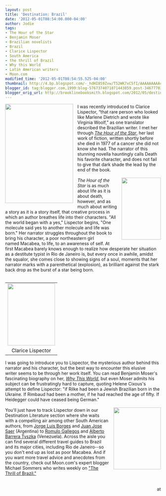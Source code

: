 ```yaml
---
layout: post
title: 'Destination: Brazil'
date: '2012-05-01T08:54:00.000-04:00'
author: Jodie
tags:
- The Hour of the Star
- Benjamin Moser
- Brazilian novelists
- Brazil
- Clarice Lispector
- South America
- the thrill of Brazil
- Why this World
- Latin American writers
- Moon.com
modified_time: '2012-05-01T08:54:55.525-04:00'
thumbnail: http://4.bp.blogspot.com/-_hdHI859Zvw/T52WK7xC5fI/AAAAAAAAAcM/L32EkXBd-v8/s72-c/blog-lispector-021211.jpg
blogger_id: tag:blogger.com,1999:blog-5767374071871443859.post-3467770378976299483
blogger_orig_url: http://brooklinebooksmith.blogspot.com/2012/05/destination-brazil.html
---
```


<div align="left" class="separator" style="clear: both; text-align: center;"><a href="http://4.bp.blogspot.com/-_hdHI859Zvw/T52WK7xC5fI/AAAAAAAAAcM/L32EkXBd-v8/s1600/blog-lispector-021211.jpg" imageanchor="1" style="clear: left; float: left; margin-bottom: 1em; margin-right: 1em;"><img border="0" height="320" src="http://4.bp.blogspot.com/-_hdHI859Zvw/T52WK7xC5fI/AAAAAAAAAcM/L32EkXBd-v8/s320/blog-lispector-021211.jpg" width="220" /></a></div><div>I was recently introduced to Clarice Lispector, “that rare person who looked like Marlene Dietrich and wrote like Virginia Woolf,” as one translator described the Brazilian writer. I met her through <em><a href="http://www.brooklinebooksmith-shop.com/book/9780811219495">The Hour of the Star</a></em>,&nbsp;her last work of fiction, written shortly before she died in 1977 of a cancer she did not know she had. The narrator of this stunning novella hauntingly calls Death his favorite character, and does not fail to give that dark shade the lead by the end of the book.</div><div><br /></div><div><a href="http://1.bp.blogspot.com/-IjZ5YwvrJ24/T52Wu5hgNoI/AAAAAAAAAcU/DT-u2LJUF5U/s1600/hour_star.jpg" imageanchor="1" style="clear: right; cssfloat: right; float: right; margin-bottom: 1em; margin-left: 1em;"><img border="0" height="200" src="http://1.bp.blogspot.com/-IjZ5YwvrJ24/T52Wu5hgNoI/AAAAAAAAAcU/DT-u2LJUF5U/s200/hour_star.jpg" width="127" /></a><em>The Hour of the Star</em> is as much about life as it is about death, however, and as much about writing a story as it is a story itself, that creative process in which an author breathes life into their characters. "All the world began with a yes," Lispector begins, "One molecule said yes to another molecule&nbsp;and life was born." Her narrator struggles throughout the book&nbsp;to bring his character, a poor northeastern girl named&nbsp;Macabea, to&nbsp;life, to&nbsp;an&nbsp;awareness of self. At first&nbsp;Macabea barely knows enough to realize how desperate&nbsp;her situation as a destitute&nbsp;typist&nbsp;in&nbsp;Rio de Janeiro&nbsp;is, but every once in awhile, amidst the squalor,&nbsp;she comes close to showing signs of a soul, moments that her narrator marks with a parenthetical (explosion),&nbsp;as brilliant against the stark back drop as the burst of a star being born. </div><div><br /></div><div><table cellpadding="0" cellspacing="0" class="tr-caption-container" style="float: left;"><tbody><tr><td style="text-align: center;"><a href="http://4.bp.blogspot.com/-uhWC0BvWe2s/T53Ta7A9X2I/AAAAAAAAAcw/MVrzEp8vsN8/s1600/lispector-082009.jpg" imageanchor="1" style="clear: left; cssfloat: left; margin-bottom: 1em; margin-left: auto; margin-right: auto;"><img border="0" height="200" oda="true" src="http://4.bp.blogspot.com/-uhWC0BvWe2s/T53Ta7A9X2I/AAAAAAAAAcw/MVrzEp8vsN8/s200/lispector-082009.jpg" width="153" /></a></td></tr><tr><td class="tr-caption" style="text-align: center;">Clarice Lispector</td></tr></tbody></table>I was going to introduce you to Lispector, the mysterious author behind this narrator&nbsp;and his&nbsp;character, but the best way to encounter this elusive writer&nbsp;seems to be&nbsp;through her work itself. You can read Benjamin Moser's fascinating biography on her, <em><a href="http://www.brooklinebooksmith-shop.com/book/9780199895823">Why This World</a></em>, but even Moser admits his subject can be frustratingly hard to capture, quoting Helene Cixous's attempt to define Lispector: "if Rilke had been a Jewish Brazilian born in the Ukraine. If Rimbaud had been a mother, if he had reached the age of fifty. If Heidegger could have ceased being German." </div><div><br /></div><div><a href="http://3.bp.blogspot.com/-5Az_MRFm84U/T53S_wMzu7I/AAAAAAAAAco/j-W_HrFF8S0/s1600/7-continental-south-america-map.jpg" imageanchor="1" style="clear: right; cssfloat: right; float: right; margin-bottom: 1em; margin-left: 1em;"><img border="0" height="200" oda="true" src="http://3.bp.blogspot.com/-5Az_MRFm84U/T53S_wMzu7I/AAAAAAAAAco/j-W_HrFF8S0/s200/7-continental-south-america-map.jpg" width="153" /></a>You'll just have to track Lispector down in our Destination Literature section where she waits with&nbsp;a compelling air&nbsp;among other South American authors, from <a href="http://www.brooklinebooksmith-shop.com/book/9780140286809">Jorge Luis Borges</a> and <a href="http://www.brooklinebooksmith-shop.com/book/9781934824221">Juan Jose Saer</a>&nbsp;(Argentina) to <a href="http://www.brooklinebooksmith-shop.com/book/9780226279206">Romulo Gallegos</a> and <a href="http://www.brooklinebooksmith-shop.com/book/9781935639251">Alberto Barrera Tyszka</a> (Venezuela). Across the&nbsp;aisle you can find several different travel guides to&nbsp;Brazil and its major cities, including Rio de Janeiro--so you don't end up as lost as poor Macabea. And if you want more travel advice and anecdotes from the country, check out Moon.com's expert blogger Michael Sommers who writes weekly on <a href="http://www.moon.com/blogs/brazil">"The Thrill of Brazil."</a></div><div><br /></div><div><br /></div><div style="clear: both; text-align: right;">at</div>
